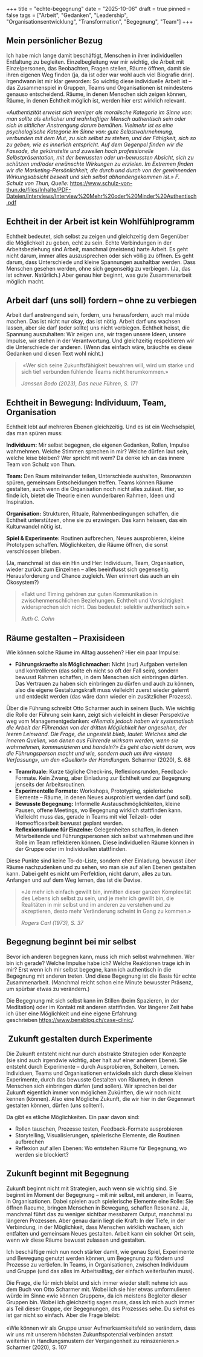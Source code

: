 +++
title = "echte-begegnung"
date = "2025-10-06"
draft = true
pinned = false
tags = ["Arbeit", "Gedanken", "Leadership", "Organisationsentwicklung", "Transformation", "Begegnung", "Team"]
+++
## Mein persönlicher Bezug

Ich habe mich lange damit beschäftigt, Menschen in ihrer individuellen Entfaltung zu begleiten. Einzelbegleitung war mir wichtig, die Arbeit mit Einzelpersonen, das Beobachten, Fragen stellen, Räume öffnen, damit sie ihren eigenen Weg finden (ja, da ist oder war wohl auch viel Biografie drin). Irgendwann ist mir klar geworden: So wichtig diese individuelle Arbeit ist – das Zusammenspiel in Gruppen, Teams und Organisationen ist mindestens genauso entscheidend. Räume, in denen Menschen sich zeigen können, Räume, in denen Echtheit möglich ist, werden hier erst wirklich relevant.

*«Authentizität erweist sich weniger als moralische Kategorie im Sinne von: man sollte als ehrlicher und wahrhaftiger Mensch authentisch sein oder sich in sittlicher Anstrengung darum bemühen. Vielmehr ist es eine psychologische Kategorie im Sinne von: gute Selbstwahrnehmung, verbunden mit dem Mut, zu sich selbst zu stehen, und der Fähigkeit, sich so zu geben, wie es innerlich entspricht. Auf dem Gegenpol finden wir die Fassade, die gekünstelte und zuweilen hoch professionelle Selbstpräsentation, mit der bewussten oder un-bewussten Absicht, sich zu schützen und/oder erwünschte Wirkungen zu erzielen. Im Extremen finden wir die Marketing-Persönlichkeit, die durch und durch von der gewinnenden Wirkungsabsicht beseelt und sich selbst abhandengekommen ist.» F. Schulz von Thun, Quelle:* <https://www.schulz-von-thun.de/files/Inhalte/PDF-Dateien/Interviews/Interview%20Mehr%20oder%20Minder%20Authentisch.pdf>

## Echtheit in der Arbeit ist kein Wohlfühlprogramm

Echtheit bedeutet, sich selbst zu zeigen und gleichzeitig dem Gegenüber die Möglichkeit zu geben, echt zu sein. Echte Verbindungen in der Arbeitsbeziehung sind Arbeit, manchmal (meistens) harte Arbeit. Es geht nicht darum, immer alles auszusprechen oder sich völlig zu öffnen. Es geht darum, dass Unterschiede und kleine Spannungen aushaltbar werden. Dass Menschen gesehen werden, ohne sich gegenseitig zu verbiegen. (Ja, das ist schwer. Natürlich.) Aber genau hier beginnt, was gute Zusammenarbeit möglich macht.

## Arbeit darf (uns soll) fordern – ohne zu verbiegen

Arbeit darf anstrengend sein, fordern, uns herausfordern, auch mal müde machen. Das ist nicht nur okay, das ist nötig. Arbeit darf uns wachsen lassen, aber sie darf (oder sollte) uns nicht verbiegen. Echtheit heisst, die Spannung auszuhalten: Wir zeigen uns, wir tragen unsere Ideen, unsere Impulse, wir stehen in der Verantwortung. Und gleichzeitig respektieren wir die Unterschiede der anderen. (Wenn das einfach wäre, bräuchte es diese Gedanken und diesen Text wohl nicht.)

>  «Wer sich seine Zukunftsfähigkeit bewahren will, wird um starke und sich tief verbunden fühlende Teams nicht herumkommen.»
>
> *Janssen Bodo (2023), Das neue Führen, S. 171*

## Echtheit in Bewegung: Individuum, Team, Organisation

Echtheit lebt auf mehreren Ebenen gleichzeitig. Und es ist ein Wechselspiel, das man spüren muss:

**Individuum:** Mir selbst begegnen, die eigenen Gedanken, Rollen, Impulse wahrnehmen. Welche Stimmen sprechen in mir? Welche dürfen laut sein, welche leise bleiben? Wer spricht mit wem? Da denke ich an das innere Team von Schulz von Thun. 

**Team:** Den Raum miteinander teilen, Unterschiede aushalten, Resonanzen spüren, gemeinsam Entscheidungen treffen. Teams können Räume gestalten, auch wenn die Organisation noch nicht alles zulässt. Hier, so finde ich, bietet die Theorie einen wunderbaren Rahmen, Ideen und Inspiration. 

**Organisation:** Strukturen, Rituale, Rahmenbedingungen schaffen, die Echtheit unterstützen, ohne sie zu erzwingen. Das kann heissen, das ein Kulturwandel nötig ist. 

**Spiel & Experimente:** Routinen aufbrechen, Neues ausprobieren, kleine Prototypen schaffen. Möglichkeiten, die Räume öffnen, die sonst verschlossen blieben.

(Ja, manchmal ist das ein Hin und Her: Individuum, Team, Organisation, wieder zurück zum Einzelnen – alles beeinflusst sich gegenseitig. Herausforderung und Chance zugleich. Wen erinnert das auch an ein Ökosystem?)

> «Takt und Timing gehören zur guten Kommunikation in zwischenmenschlichen Beziehungen. Echtheit und Vorsichtigkeit widersprechen sich nicht. Das bedeutet: selektiv authentisch sein.»  
>
> *Ruth C. Cohn* 

## **Räume gestalten – Praxisideen**

Wie können solche Räume im Alltag aussehen? Hier ein paar Impulse:

* **Führungskraefte als Möglichmacher:** Nicht (nur) Aufgaben verteilen und kontrollieren (das sollte eh nicht so oft der Fall sein), sondern bewusst Rahmen schaffen, in dem Menschen sich einbringen dürfen. Das Vertrauen zu haben sich einbringen zu dürfen und auch zu können, also die eigene Gestaltungskraft muss vielleicht zuerst wieder gelernt und entdeckt werden (das wäre dann wieder ein zusätzlicher Prozess).

Über die Führung schreibt Otto Scharmer auch in seinem Buch. Wie wichtig die Rolle der Führung sein kann, zeigt sich vielleicht in dieser Perspektive weg vom Managementgedanken: *«Niemals jedoch haben wir systematisch die Arbeit der Führenden von der dritten Möglichkeit her angesehen, der leeren Leinwand. Die Frage, die ungestellt blieb, lautet: Welches sind die inneren Quellen, von denen aus Führende wirksam werden, wenn sie wahrnehmen, kommunizieren und handeln?» Es geht also nicht darum, was die Führungsperson macht und wie, sondern auch um ihre «innere Verfassung», um den «Quellort» der Handlungen.* Scharmer (2020), S. 68

* **Teamrituale:** Kurze tägliche Check-ins, Reflexionsrunden, Feedback-Formate. Kein Zwang, aber Einladung zur Echtheit und zur Begegnung jenseits der Arbeitsroutinen.
* **Experimentelle Formate:** Workshops, Prototyping, spielerische Elemente – Räume, in denen Neues ausprobiert werden darf (und soll).
* **Bewusste Begegnung:** Informelle Austauschmöglichkeiten, kleine Pausen, offene Meetings, wo Begegnung wirklich stattfinden kann. Vielleicht muss das, gerade in Teams mit viel Teilzeit- oder Homeofficearbeit bewusst geplant werden. 
* **Reflexionsräume für Einzelne:** Gelegenheiten schaffen, in denen Mitarbeitende und Führungspersonen sich selbst wahrnehmen und ihre Rolle im Team reflektieren können. Diese individuellen Räume können in der Gruppe oder im Individuellen stattfinden. 

Diese Punkte sind keine To-do-Liste, sondern eher Einladung, bewusst über Räume nachzudenken und zu sehen, wo man sie auf allen Ebenen gestalten kann. Dabei geht es nicht um Perfektion, nicht darum, alles zu tun. Anfangen und auf dem Weg lernen, das ist die Devise. 

> «Je mehr ich einfach gewillt bin, inmitten dieser ganzen Komplexität des Lebens ich selbst zu sein, und je mehr ich gewillt bin, die Realitäten in mir selbst und im anderen zu verstehen und zu akzeptieren, desto mehr Veränderung scheint in Gang zu kommen.» 
>
> *Rogers Carl (1973), S. 37*

## **Begegnung beginnt bei mir selbst**

Bevor ich anderen begegnen kann, muss ich mich selbst wahrnehmen. Wer bin ich gerade? Welche Impulse habe ich? Welche Reaktionen trage ich in mir? Erst wenn ich mir selbst begegne, kann ich authentisch in die Begegnung mit anderen treten. Und diese Begegnung ist die Basis für echte Zusammenarbeit. (Manchmal reicht schon eine Minute bewusster Präsenz, um spürbar etwas zu verändern.) 

Die Begegnung mit sich selbst kann im Stillen (beim Spazieren, in der Meditation) oder im Kontakt mit anderen stattfinden. Vor längerer Zeit habe ich über eine Möglichkeit und eine eigene Erfahrung geschrieben <https://www.bensblog.ch/case-clinic/>.

##  **Zukunft gestalten durch Experimente**

Die Zukunft entsteht nicht nur durch abstrakte Strategien oder Konzepte (sie sind auch irgendwie wichtig, aber halt auf einer anderen Ebene). Sie entsteht durch Experimente – durch Ausprobieren, Scheitern, Lernen. Individuen, Teams und Organisationen entwickeln sich durch diese kleinen Experimente, durch das bewusste Gestalten von Räumen, in denen Menschen sich einbringen dürfen (und sollen). Wir sprechen bei der Zukunft eigentlich immer von möglichen Zukünften, die wir noch nicht kennen (können). Also eine Mögliche Zukunft, die wir hier in der Gegenwart gestalten können, dürfen (uns sollten!).

Da gibt es etliche Möglichkeiten. Ein paar davon sind:

* Rollen tauschen, Prozesse testen, Feedback-Formate ausprobieren
* Storytelling, Visualisierungen, spielerische Elemente, die Routinen aufbrechen
* Reflexion auf allen Ebenen: Wo entstehen Räume für Begegnung, wo werden sie blockiert?

## **Zukunft beginnt mit Begegnung**

Zukunft beginnt nicht mit Strategien, auch wenn sie wichtig sind. Sie beginnt im Moment der Begegnung – mit mir selbst, mit anderen, in Teams, in Organisationen. Dabei spielen auch spielerische Elemente eine Rolle: Sie öffnen Raeume, bringen Menschen in Bewegung, schaffen Resonanz. Ja, manchmal führt das zu weniger sichtbar messbarem Output, manchmal zu längeren Prozessen. Aber genau darin liegt die Kraft: In der Tiefe, in der Verbindung, in der Möglichkeit, dass Menschen wirklich wachsen, sich entfalten und gemeinsam Neues gestalten. Arbeit kann ein solcher Ort sein, wenn wir diese Räume bewusst zulassen und gestalten.

Ich beschäftige mich nun noch stärker damit, wie genau Spiel, Experimente und Bewegung genutzt werden können, um Begegnung zu fördern und Prozesse zu vertiefen. In Teams, in Organisationen, zwischen Individuum und Gruppe (und das alles im Arbeitsalltag, der einfach weiterlaufen muss). 

Die Frage, die für mich bleibt und sich immer wieder stellt nehme ich aus dem Buch von Otto Scharmer mit. Wobei ich sie hier etwas umformulieren würde im Sinne «wie können Gruppen», da ich meistens Begleiter dieser Gruppen bin. Wobei ich gleichzeitig sagen muss, dass ich mich auch immer als Teil dieser Gruppe, der Begegnungen, des Prozesses sehe. Du siehst es ist gar nicht so einfach. Aber die Frage bleibt:\
\
«Wie können wir als Gruppe unser Aufmerksamkeitsfeld so verändern, dass wir uns mit unserem höchsten Zukunftspotenzial verbinden anstatt weiterhin in Handlungsmustern der Vergangenheit zu reinszenieren.» Scharmer (2020), S. 107